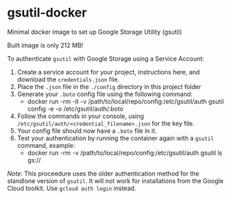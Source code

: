 # gsutil-docker
Minimal docker image to set up Google Storage Utility (gsutil)

Built image is only 212 MB!

To authenticate `gsutil` with Google Storage using a Service Account:

1. Create a service account for your project, instructions here, and download the `credentials.json` file.
2. Place the `.json` file in the `./config` directory in this project folder
3. Generate your `.boto` config file using the following command:
   - docker run -rm -it -v /path/to/local/repo/config:/etc/gsutil/auth gsutil config -e -o /etc/gsutil/auth/.boto
4. Follow the commands in your console, using `/etc/gsutil/auth/<credential_filename>.json` for the key file.
5. Your config file should now have a `.boto` file in it.
6. Test your authentication by running the container again with a `gsutil` command, example:
   - docker run -rm -v /path/to/local/repo/config:/etc/gsutil/auth gsutil ls gs://<bucketname>

*Note*: This proceedure uses the older authentication method for the standlone version of `gsutil`.
It will not work for installations from the Google Cloud toolkit. Use `gcloud auth login` instead.
